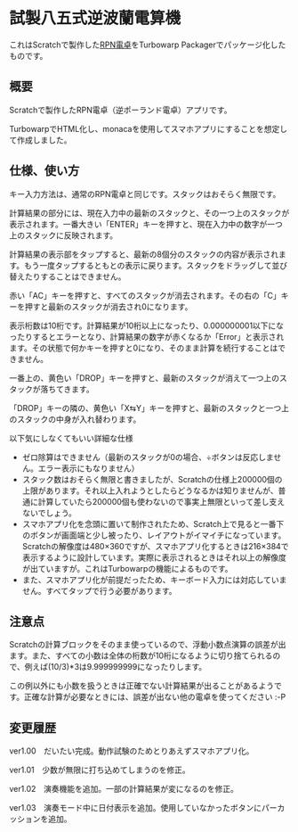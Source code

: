 # 試製八五式逆波蘭電算機

これはScratchで製作した[RPN電卓](https://scratch.mit.edu/projects/1143719702/)をTurbowarp Packagerでパッケージ化したものです。


## 概要
Scratchで製作したRPN電卓（逆ポーランド電卓）アプリです。

TurbowarpでHTML化し、monacaを使用してスマホアプリにすることを想定して作成しました。

## 仕様、使い方
キー入力方法は、通常のRPN電卓と同じです。スタックはおそらく無限です。

計算結果の部分には、現在入力中の最新のスタックと、その一つ上のスタックが表示されます。一番大きい「ENTER」キーを押すと、現在入力中の数字が一つ上のスタックに反映されます。

計算結果の表示部をタップすると、最新の8個分のスタックの内容が表示されます。もう一度タップするともとの表示に戻ります。スタックをドラッグして並び替えたりすることはできません。

赤い「AC」キーを押すと、すべてのスタックが消去されます。その右の「C」キーを押すと最新のスタックが消去され0になります。

表示桁数は10桁です。計算結果が10桁以上になったり、0.000000001以下になったりするとエラーとなり、計算結果の数字が赤くなるか「Error」と表示されます。その状態で何かキーを押すと0になり、そのまま計算を続行することはできません。

一番上の、黄色い「DROP」キーを押すと、最新のスタックが消えて一つ上のスタックが落ちてきます。

「DROP」キーの隣の、黄色い「X⇆Y」キーを押すと、最新のスタックと一つ上のスタックの中身が入れ替わります。

以下気にしなくてもいい詳細な仕様
- ゼロ除算はできません（最新のスタックが0の場合、÷ボタンは反応しません。エラー表示にもなりません）
- スタック数はおそらく無限と書きましたが、Scratchの仕様上200000個の上限があります。それ以上入れようとしたらどうなるかは知りませんが、普通に計算していたら200000個も使わないので事実上無限といって差し支えないでしょう。
- スマホアプリ化を念頭に置いて制作されたため、Scratch上で見ると一番下のボタンが画面端と少し被ったり、レイアウトがイマイチになっています。Scratchの解像度は480×360ですが、スマホアプリ化するときは216×384で表示するように設計しています。実際に表示されるときはそれ以上の解像度が出ていますが。これはTurbowarpの機能によるものです。
- また、スマホアプリ化が前提だったため、キーボード入力には対応していません。すべてタップで行う必要があります。

## 注意点
Scratchの計算ブロックをそのまま使っているので、浮動小数点演算の誤差が出ます。また、すべての小数は全体の桁数が10桁になるように切り捨てられるので、例えば(10/3)*3は9.999999999になったりします。

この例以外にも小数を扱うときは正確でない計算結果が出ることがあるようです。正確な計算が必要なときには、誤差が出ない他の電卓を使ってください :-P

## 変更履歴
ver1.00　だいたい完成。動作試験のためとりあえずスマホアプリ化。

ver1.01　少数が無限に打ち込めてしまうのを修正。

ver1.02　演奏機能を追加。一部の計算結果が変になるのを修正。

ver1.03　演奏モード中に日付表示を追加。使用していなかったボタンにパーカッションを追加。
